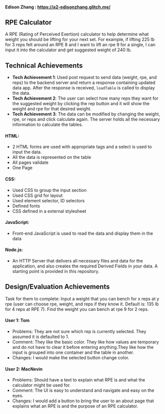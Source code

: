 #### Edison Zhang : https://a2-edisonzhang.glitch.me/

## RPE Calculator
A RPE (Rating of Perceived Exertion) calculator to help determine what weight you should be lifting for your next set. For example, if lifting 225 lb for 3 reps felt around an RPE 8 and I want to lift an rpe 9 for a single, I can input it into the calculator and get suggested weight of 240 lb.

## Technical Achievements
- **Tech Achievement 1**: Used post request to send data (weight, rpe, and reps) to the backend server and return a response containing updated data app. After the response is received, ``loadTable`` is called to display the data.
- **Tech Achievement 2**: The user can select how many reps they want for the suggested weight by clicking the rep button and it will show the weight and rpe for that desired weight. 
- **Tech Achievement 3**: The data can be modified by changing the weight, rpe, or reps and click calculate again. The server holds all the necessary information to calculate the tables.

#### HTML:
- 2 HTML forms are used with appropriate tags and a select is used to input the data.
- All the data is represented on the table
- All pages validate
- One Page

#### CSS:
- Used CSS to group the input section
- Used CSS grid for layout
- Used element selector, ID selectors
- Defined fonts
- CSS defined in a external stylesheet

#### JavaScript:
- Front-end JavaScript is used to read the data and display them in the data

#### Node.js:
- An HTTP Server that delivers all necessary files and data for the application, and also creates the required Derived Fields in your data. A starting point is provided in this repository.

## Design/Evaluation Achievements
Task for them to complete: Input a weight that you can bench for x reps at y rpe (user can choose rpe, weight, and reps if they know it. Default is: 135 lb for 4 reps at RPE 7). Find the weight you can bench at rpe 9 for 2 reps.

#### User 1: Tom
- Problems: They are not sure which rep is currently selected. They assumed it is defaulted to 1.
- Comment: They like the basic color. They like how values are temporary and do not have to clear it before entering anything.They like how the input is grouped into one container and the table in another. 
- Changes: I would make the selected button change color.
#### User 2: MacNevin
- Problems: Should have a text to explain what RPE is and what the calculator might be used for.
- Comment: The UI is easy to understand and navigate and easy on the eyes.
- Changes: I would add a button to bring the user to an about page that explains what an RPE is and the purpose of an RPE calculator.